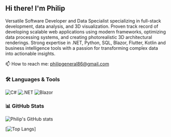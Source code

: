 ## Hi there! I'm Philip

<!--
**siomairhys/siomairhys** is a ✨ _special_ ✨ repository because its `README.md` (this file) appears on your GitHub profile.

Here are some ideas to get you started:

- 🔭 I’m currently working on ...
- 🌱 I’m currently learning ...
- 👯 I’m looking to collaborate on ...
- 🤔 I’m looking for help with ...
- 💬 Ask me about ...
- 📫 How to reach me: ...
- 😄 Pronouns: ...
- ⚡ Fun fact: ...
-->
Versatile Software Developer and Data Specialist specializing in full-stack development, data
analysis, and 3D visualization. Proven track record of developing scalable web applications using
modern frameworks, optimizing data processing systems, and creating photorealistic 3D
architectural renderings. Strong expertise in .NET, Python, SQL, Blazor, Flutter, Kotlin and business intelligence tools with
a passion for transforming complex data into actionable insights.


📫 How to reach me: philipgeneral86@gmail.com

### 🛠️ Languages & Tools
![C#](https://img.shields.io/badge/-C%23-239120?style=flat-square&logo=c-sharp&logoColor=white)
![.NET](https://img.shields.io/badge/-DotNet-512BD4?style=flat-square&logo=.net&logoColor=white)
![Blazor](https://img.shields.io/badge/-Blazor-512BD4?style=flat-square&logo=blazor)

### 📊 GitHub Stats

![Philip's GitHub stats](https://github-readme-stats.vercel.app/api?username=siomairhys&show_icons=true&theme=radical)

[![Top Langs](https://github-readme-stats.vercel.app/api/top-langs/?username=siomairhys&layout=compact)]
